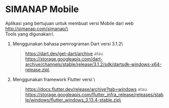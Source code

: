 # SIMANAP Mobile

Aplikasi yang bertujuan untuk membuat versi Mobile dari web http://simanap.com/simanap/\
\
Tools yang digunakan:\

1. Menggunakan bahasa pemrograman Dart versi 3.1.2\
   > https://dart.dev/get-dart/archive atau\
   > https://storage.googleapis.com/dart-archive/channels/stable/release/3.1.2/sdk/dartsdk-windows-x64-release.zip\
2. Menggunakan framework Flutter versi \
   > https://docs.flutter.dev/release/archive?tab=windows atau\
   > https://storage.googleapis.com/flutter_infra_release/releases/stable/windows/flutter_windows_3.13.4-stable.zip\
